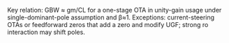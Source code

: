 Key relation: GBW ≈ gm/CL for a one-stage OTA in unity-gain usage under single-dominant-pole assumption and β≈1. Exceptions: current-steering OTAs or feedforward zeros that add a zero and modify UGF; strong ro interaction may shift poles.

